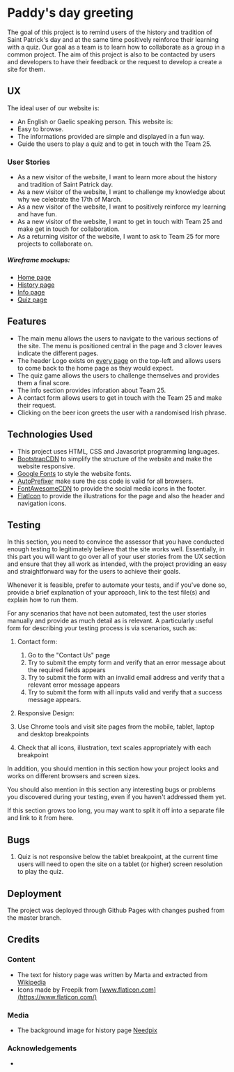 # Paddy's day greeting

The goal of this project is to remind users of the history and tradition of Saint Patrick's day and at the same time positively reinforce their learning with a quiz. Our goal as a team is to learn how to collaborate as a group in a common project. The aim of this project is also to be contacted by users and developers to have their feedback or the request to develop a create a site for them.

## UX

The ideal user of our website is:

- An English or Gaelic speaking person.
  This website is:
- Easy to browse.
- The informations provided are simple and displayed in a fun way.
- Guide the users to play a quiz and to get in touch with the Team 25.

### User Stories

- As a new visitor of the website, I want to learn more about the history and tradition of Saint Patrick day.
- As a new visitor of the website, I want to challenge my knowledge about why we celebrate the 17th of March.
- As a new visitor of the website, I want to positively reinforce my learning and have fun.
- As a new visitor of the website, I want to get in touch with Team 25 and make get in touch for collaboration.
- As a returning visitor of the website, I want to ask to Team 25 for more projects to collaborate on.

##### Wireframe mockups:

- [Home page]()
- [History page]()
- [Info page]()
- [Quiz page]()

## Features

- The main menu allows the users to navigate to the various sections of the site. The menu is positioned central in the page and 3 clover leaves indicate the different pages.
- The header Logo exists on [every page](../index.html) on the top-left and allows users to come back to the home page as they would expect.
- The quiz game allows the users to challenge themselves and provides them a final score.
- The info section provides inforation about Team 25.
- A contact form allows users to get in touch with the Team 25 and make their request.
- Clicking on the beer icon greets the user with a randomised Irish phrase.

## Technologies Used

- This project uses HTML, CSS and Javascript programming languages.
- [BootstrapCDN](https://www.bootstrapcdn.com/) to simplify the structure of the website and make the website responsive.
- [Google Fonts](https://fonts.google.com/) to style the website fonts.
- [AutoPrefixer](https://autoprefixer.github.io/) make sure the css code is valid for all browsers.
- [FontAwesomeCDN](https://fontawesome.com/) to provide the social media icons in the footer.
- [FlatIcon](https://www.flaticon.com/) to provide the illustrations for the page and also the header and navigation icons.

## Testing

In this section, you need to convince the assessor that you have conducted enough testing to legitimately believe that the site works well. Essentially, in this part you will want to go over all of your user stories from the UX section and ensure that they all work as intended, with the project providing an easy and straightforward way for the users to achieve their goals.

Whenever it is feasible, prefer to automate your tests, and if you've done so, provide a brief explanation of your approach, link to the test file(s) and explain how to run them.

For any scenarios that have not been automated, test the user stories manually and provide as much detail as is relevant. A particularly useful form for describing your testing process is via scenarios, such as:

1. Contact form:

   1. Go to the "Contact Us" page
   2. Try to submit the empty form and verify that an error message about the required fields appears
   3. Try to submit the form with an invalid email address and verify that a relevant error message appears
   4. Try to submit the form with all inputs valid and verify that a success message appears.

2. Responsive Design:
3. Use Chrome tools and visit site pages from the mobile, tablet, laptop and desktop breakpoints
4. Check that all icons, illustration, text scales appropriately with each breakpoint

In addition, you should mention in this section how your project looks and works on different browsers and screen sizes.

You should also mention in this section any interesting bugs or problems you discovered during your testing, even if you haven't addressed them yet.

If this section grows too long, you may want to split it off into a separate file and link to it from here.

## Bugs

1. Quiz is not responsive below the tablet breakpoint, at the current time users will need to open the site on a tablet (or higher) screen resolution to play the quiz.

## Deployment

The project was deployed through Github Pages with changes pushed from the master branch.

## Credits

### Content

- The text for history page was written by Marta and extracted from [Wikipedia](https://en.wikipedia.org/wiki/Saint_Patrick%27s_Day)
- Icons made by Freepik from [www.flaticon.com](https://www.flaticon.com/)

### Media

- The background image for history page [Needpix](https://www.needpix.com/photo/download/1861386/storytelling-story-telling-tale-storyteller-fantasy-imagination-literature-kids)

### Acknowledgements

-
